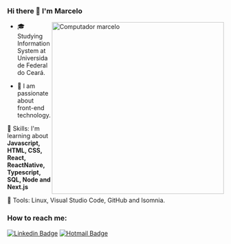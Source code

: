 ### Hi there 👋 I'm Marcelo

<img  src="https://raw.githubusercontent.com/MicaelliMedeiros/micaellimedeiros/master/image/computer-illustration.png"  min-width="400px"  max-width="400px"  width="400px"  align="right"  alt="Computador marcelo">
  

- :mortar_board: Studying Information System at Universidade Federal do Ceará.

- 🥰 I am passionate about front-end technology.

  

🧠 Skills: I'm learning about <strong>Javascript, HTML, CSS, React, ReactNative, Typescript, SQL, Node and Next.js </strong>

  
  

:briefcase: Tools: Linux, Visual Studio Code, GitHub and Isomnia.

  
  

### How to reach me:

  

[![Linkedin Badge](https://img.shields.io/badge/LinkedIn-1781EB?style=for-the-badge&logo=linkedin&logoColor=fff&labelColor=1781EB)](https://www.linkedin.com/in/marcelo-santana-0bab88208/) [![Hotmail Badge](https://img.shields.io/badge/Outlook-1781EB?style=for-the-badge&logo=gmail&logoColor=fff&labelColor=1781EB)](mailto:marcelo_santana_2@hotmail.com)

<!--
**marrcelosantana/marrcelosantana** is a ✨ _special_ ✨ repository because its `README.md` (this file) appears on your GitHub profile.

Here are some ideas to get you started:

- 🔭 I’m currently working on ...
- 🌱 I’m currently learning ...
- 👯 I’m looking to collaborate on ...
- 🤔 I’m looking for help with ...
- 💬 Ask me about ...
- 📫 How to reach me: ...
- 😄 Pronouns: ...
- ⚡ Fun fact: ...
-->
